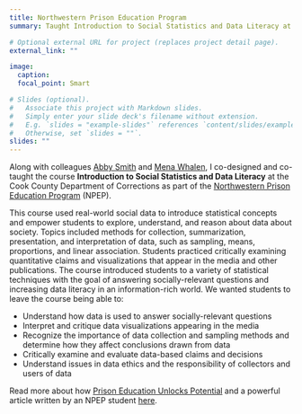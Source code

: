 ```yaml
---
title: Northwestern Prison Education Program
summary: Taught Introduction to Social Statistics and Data Literacy at the Cook County Department of Corrections

# Optional external URL for project (replaces project detail page).
external_link: ""

image:
  caption: 
  focal_point: Smart

# Slides (optional).
#   Associate this project with Markdown slides.
#   Simply enter your slide deck's filename without extension.
#   E.g. `slides = "example-slides"` references `content/slides/example-slides.md`.
#   Otherwise, set `slides = ""`.
slides: ""
---
```


Along with colleagues [Abby Smith](https://abbylsmith.me) and [Mena Whalen](https://menawhalen.com), I co-designed and co-taught the course **Introduction to Social Statistics and Data Literacy** at the Cook County Department of Corrections as part of the [Northwestern Prison Education Program](https://sites.northwestern.edu/npep/) (NPEP).

This course used real-world social data to introduce statistical concepts and empower students to explore, understand, and reason about data about society. Topics included methods for collection, summarization, presentation, and interpretation of data, such as sampling, means, proportions, and linear association. Students practiced critically examining quantitative claims and visualizations that appear in the media and other publications. The course introduced students to a variety of statistical techniques with the goal of answering socially-relevant questions and increasing data literacy in an information-rich world. We wanted students to leave the course being able to: 

+ Understand how data is used to answer socially-relevant questions
+ Interpret and critique data visualizations appearing in the media
+ Recognize the importance of data collection and sampling methods and determine how
they affect conclusions drawn from data
+ Critically examine and evaluate data-based claims and decisions
+ Understand issues in data ethics and the responsibility of collectors and users of data

Read more about how [Prison Education Unlocks Potential](https://magazine.northwestern.edu/features/prison-education-unlocks-potential/) and a powerful article written by an NPEP student [here](https://magazine.northwestern.edu/features/prison-education-unlocks-potential/when-you-know-better-you-do-better/). 
